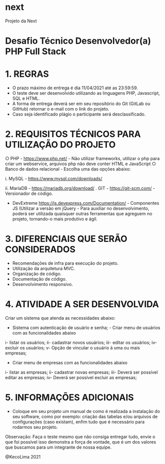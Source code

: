# next
Projeto da Next

# Desafio Técnico Desenvolvedor(a) PHP Full Stack

# 1. REGRAS
- O prazo máximo de entrega é dia 11/04/2021 até as 23:59:59.
- O teste deve ser desenvolvido utilizando as linguagens PHP, Javascript, SQL e HTML.
- A forma de entrega deverá ser em seu repositório do Git (GitLab ou GitHub) retornar o e-mail com o link do projeto.
- Caso seja identificado plágio o participante será desclassificado.

# 2. REQUISITOS TÉCNICOS PARA UTILIZAÇÃO DO PROJETO
○ PHP - https://www.php.net/ - Não utilizar frameworks, utilizar o php para criar um webservice, arquivos php não deve conter HTML e JavaScript ○ Banco de dados relacional - Escolha uma das opções abaixo:

i. MySQL - https://www.mysql.com/downloads/

ii. MariaDB - https://mariadb.org/download/ . GIT - https://git-scm.com/ - Versionador de código.

- DevExtreme https://js.devexpress.com/Documentation/ - Componentes JS (Utilizar a versão em jQuery - Para auxiliar no desenvolvimento, poderá ser utilizada quaisquer outras ferramentas que agreguem no projeto, tornando-o mais produtivo e ágil.

# 3. DIFERENCIAIS QUE SERÃO CONSIDERADOS
- Recomendações de infra para execução do projeto.
- Utilização da arquitetura MVC.
- Organização de código.
- Documentação de código.
- Desenvolvimento responsivo.

# 4. ATIVIDADE A SER DESENVOLVIDA
Criar um sistema que atenda as necessidades abaixo:
- Sistema com autenticação de usuário e senha; - Criar menu de usuários com as funcionalidades abaixo
 
i- listar os usuários;
ii- cadastrar novos usuários;
iii- editar os usuários;
iv- excluir os usuários;
v- Opção de vincular o usuário à uma ou mais empresas;

- Criar menu de empresas com as funcionalidades abaixo

i- listar as empresas;
ii- cadastrar novas empresas;
iii- Deverá ser possível editar as empresas;
iv- Deverá ser possível excluir as empresas;

# 5. INFORMAÇÕES ADICIONAIS
- Coloque em seu projeto um manual de como é realizada a instalação do seu software, como por exemplo: criação das tabelas e/ou arquivos de configurações (caso existam), enfim tudo que é necessário para rodarmos seu projeto.
 
Observação: Faça o teste mesmo que não consiga entregar tudo, envie o que foi possível isso demonstra a força de vontade, que é um dos valores que buscamos para um integrante de nossa equipe.

@KecoLima 2021
